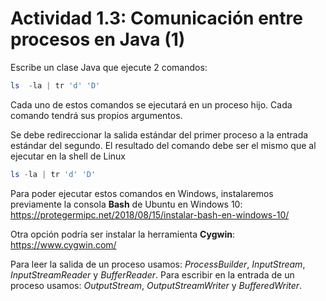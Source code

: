 # Actividad 1.3: Comunicación entre procesos en Java (1)

Escribe un clase Java que ejecute 2 comandos: 

```powershell
ls  -la | tr 'd' 'D'
```

Cada uno de estos comandos se ejecutará en un proceso hijo. Cada comando tendrá sus propios argumentos.

Se debe redireccionar la salida estándar del primer proceso a la entrada estándar del segundo. El resultado del comando debe ser el mismo que al ejecutar en la shell de Linux 

```powershell
ls -la | tr 'd' 'D'
```

Para poder ejecutar estos comandos en Windows, instalaremos previamente la consola **Bash** de Ubuntu en Windows 10: https://protegermipc.net/2018/08/15/instalar-bash-en-windows-10/

Otra opción podría ser instalar la herramienta **Cygwin**: https://www.cygwin.com/

Para leer la salida de un proceso usamos: *ProcessBuilder*, *InputStream*, *InputStreamReader* y *BufferReader*. Para escribir en la entrada de un proceso usamos: *OutputStream*, *OutputStreamWriter* y *BufferedWriter*.
